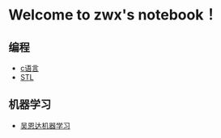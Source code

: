 # Welcome to zwx's notebook！<!-- {docsify-ignore} -->

## 编程

- [c语言](file/C语言.md)
- [STL](file/STL.md)

## 机器学习

- [吴恩达机器学习](file/机器学习.md)

